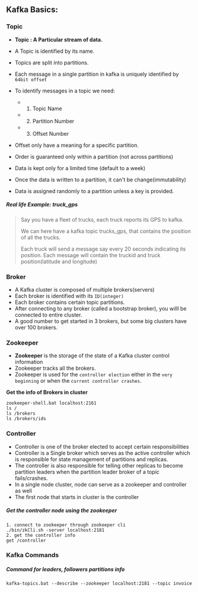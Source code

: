 ## Kafka Basics:

### Topic
- **Topic : A Particular stream of data.**

- A Topic is identified by its name.
- Topics are split into partitions.
- Each message in a single partition in kafka is uniquely identified by `64bit offset`
- To identify messages  in a topic we need:
  - 1. Topic Name
  - 2. Partition Number
  - 3. Offset Number
- Offset only have a meaning for a specific partition.
- Order is guaranteed only within a partition (not across partitions)
- Data is kept only for a limited time (default to a week)
- Once the data is written to a partition, it can't be change(immutability)
- Data is assigned randomly to a partition unless a key is provided.

 ##### Real life Example:  truck_gps
 > Say you have a fleet of trucks, each truck reports its GPS to kafka.<p>
 We can here have a kafka topic trucks_gps, that contains the position of all the trucks.<p>
 Each truck will send a message say every 20 seconds indicating its position. Each message will contain the truckid and truck    position(latitude and longitude)

### Broker

  - A Kafka cluster is composed of multiple brokers(servers)
  - Each broker is identified with its `ID(integer)`
  - Each broker contains certain topic partitions.
  - After connecting to any broker (called a bootstrap broker), you willl be connected to entire cluster.
  - A good number to get started in 3 brokers, but some big clusters have over 100 brokers.


### Zookeeper
- **Zookeeper** is the storage of the state of a Kafka cluster control information
-  Zookeeper tracks all the brokers.
- Zookeeper is used for the `controller election` either in the `very beginning` or when the `current controller crashes`.

**Get the info of Brokers in cluster**
```
zookeeper-shell.bat localhost:2161
ls /
ls /brokers
ls /brokers/ids
```

### Controller
- Controller is one of the broker elected to accept certain responsibilities
- Controller is a Single broker which serves as the active controller which is responsible for state management of partitions and replicas.
- The controller is also responsible for telling other replicas to become partition leaders when the partition leader broker of a topic fails/crashes.
- In a single node cluster, node can serve as a zookeeper  and controller as well
- The first node that starts in cluster is the controller

##### Get the controller node using the zookeeper
```
1. connect to zookeeper through zookeeper cli
./bin/zkCli.sh -server localhost:2181 
2. get the controller info
get /controller
```
   
### Kafka Commands

##### Command for leaders, followers partitions info
```
kafka-topics.bat --describe --zookeeper localhost:2181 --topic invoice
```